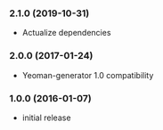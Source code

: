 ### 2.1.0 (2019-10-31)
* Actualize dependencies

### 2.0.0 (2017-01-24)
* Yeoman-generator 1.0 compatibility

### 1.0.0 (2016-01-07)
* initial release 